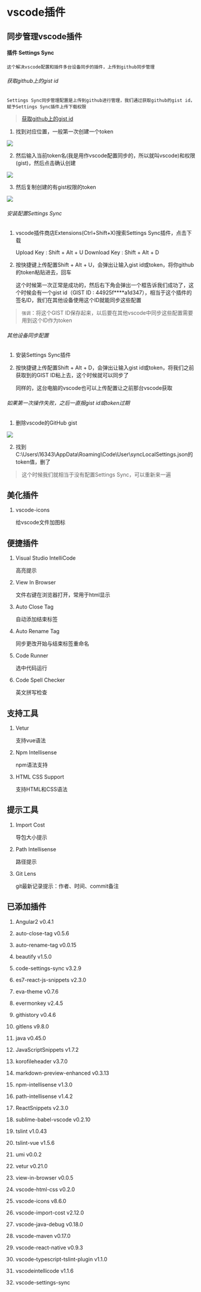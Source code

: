 # vscode插件

## 同步管理vscode插件

#### 插件 Settings Sync

	这个解决vscode配置和插件多台设备同步的插件，上传到github同步管理

###### 获取github上的gist id

	Settings Sync同步管理配置是上传到github进行管理，我们通过获取github的gist id，赋予Settings Sync插件上传下载权限

> [获取github上的gist id](https://github.com/settings/tokens)

1. 找到对应位置，一般第一次创建一个token

![](../../../images/IDE/github_token.png)

2. 然后输入当前token名(我是用作vscode配置同步的，所以就叫vscode)和权限(gist)，然后点击确认创建

![](../../../images/IDE/github_create_token.png)

3. 然后复制创建的有gist权限的token

![](../../../images/IDE/copy_github_token.png)


###### 安装配置Settings Sync

1. vscode插件商店Extensions(Ctrl+Shift+X)搜索Settings Sync插件，点击下载

	Upload Key : Shift + Alt + U
	Download Key : Shift + Alt + D

2. 按快捷键上传配置Shift + Alt + U，会弹出让输入gist id或token，将你github的token粘贴进去，回车

	这个时候第一次正常是成功的，然后右下角会弹出一个框告诉我们成功了，这个时候会有一个gist id（GIST ID : 44925f****a1d347），相当于这个插件的签名ID，我们在其他设备使用这个ID就能同步这些配置

> `强调`：将这个GIST ID保存起来，以后要在其他vscode中同步这些配置需要用到这个ID作为token

###### 其他设备同步配置

1. 安装Settings Sync插件

2. 按快捷键上传配置Shift + Alt + D，会弹出让输入gist id或token，将我们之前获取到的GIST ID粘上去，这个时候就可以同步了

	同样的，这台电脑的vscode也可以上传配置让之前那台vscode获取

###### 如果第一次操作失败，之后一直报gist id或token过期

1. 删除vscode的GitHub gist

![](../../../images/IDE/vscode_gist.png)

2. 找到C:\Users\16343\AppData\Roaming\Code\User\syncLocalSettings.json的token值，删了

> 这个时候我们就相当于没有配置Settings Sync，可以重新来一遍

## 美化插件

1. vscode-icons

	给vscode文件加图标

## 便捷插件

1. Visual Studio IntelliCode

	高亮提示

2. View In Browser

	文件右键在浏览器打开，常用于html显示

3. Auto Close Tag

	自动添加结束标签
4. Auto Rename Tag

	同步更改开始与结束标签重命名

5. Code Runner

	选中代码运行

6. Code Spell Checker

	英文拼写检查

## 支持工具

1. Vetur

	支持vue语法

2. Npm Intellisense

	npm语法支持

3. HTML CSS Support

	支持HTML和CSS语法

## 提示工具

1. Import Cost

	导包大小提示

2. Path Intellisense

	路径提示

3. Git Lens

	git最新记录提示：作者、时间、commit备注

## 已添加插件

1. Angular2 v0.4.1

2. auto-close-tag v0.5.6

3. auto-rename-tag v0.0.15

4. beautify v1.5.0

5. code-settings-sync v3.2.9

6. es7-react-js-snippets v2.3.0

7. eva-theme v0.7.6

8. evermonkey v2.4.5

9. githistory v0.4.6

10. gitlens v9.8.0

11. java v0.45.0

12. JavaScriptSnippets v1.7.2

13. korofileheader v3.7.0

14. markdown-preview-enhanced v0.3.13

15. npm-intellisense v1.3.0

16. path-intellisense v1.4.2

17. ReactSnippets v2.3.0

18. sublime-babel-vscode v0.2.10

19. tslint v1.0.43

20. tslint-vue v1.5.6

21. umi v0.0.2

22. vetur v0.21.0

23. view-in-browser v0.0.5

24. vscode-html-css v0.2.0

25. vscode-icons v8.6.0

26. vscode-import-cost v2.12.0

27. vscode-java-debug v0.18.0

28. vscode-maven v0.17.0

29. vscode-react-native v0.9.3

30. vscode-typescript-tslint-plugin v1.1.0

31. vscodeintellicode v1.1.6

32. vscode-settings-sync


